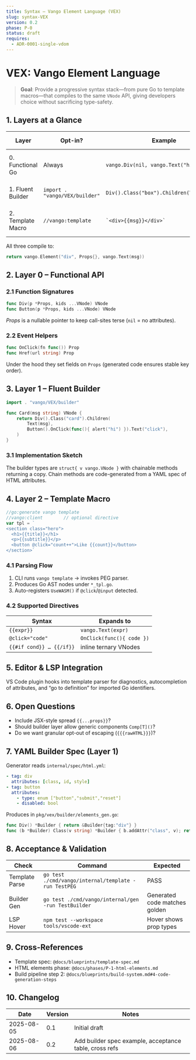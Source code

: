 ```yaml
---
title: Syntax – Vango Element Language (VEX)
slug: syntax-VEX
version: 0.2
phase: P-0
status: draft
requires:
  - ADR-0001-single-vdom
---
```


# VEX: Vango Element Language

> **Goal**: Provide a progressive syntax stack—from pure Go to template macros—that compiles to the same `VNode` API, giving developers choice without sacrificing type-safety.

## 1. Layers at a Glance
| Layer | Opt-in? | Example | Typical Use |
|-------|---------|---------|-------------|
| 0. Functional Go | Always | `vango.Div(nil, vango.Text("hi"))` | Library authors, code-gen tools |
| 1. Fluent Builder | `import . "vango/VEX/builder"` | `Div().Class("box").Children(Text("hi"))` | App code wanting brevity |
| 2. Template Macro | `//vango:template` | `` `<div>{{msg}}</div>` `` | Designers, HTML heavy pages |

All three compile to:
```go
return vango.Element("div", Props{}, vango.Text(msg))
```

## 2. Layer 0 – Functional API
### 2.1 Function Signatures
```go
func Div(p *Props, kids ...VNode) VNode
func Button(p *Props, kids ...VNode) VNode
```
*Props* is a nullable pointer to keep call-sites terse (`nil` = no attributes).

### 2.2 Event Helpers
```go
func OnClick(fn func()) Prop
func Href(url string) Prop
```
Under the hood they set fields on `Props` (generated code ensures stable key order).

## 3. Layer 1 – Fluent Builder
```go
import . "vango/VEX/builder"

func Card(msg string) VNode {
    return Div().Class("card").Children(
        Text(msg),
        Button().OnClick(func(){ alert("hi") }).Text("click"),
    )
}
```
### 3.1 Implementation Sketch
The builder types are `struct{ v vango.VNode }` with chainable methods returning a copy. Chain methods are code-generated from a YAML spec of HTML attributes.

## 4. Layer 2 – Template Macro
```go
//go:generate vango template
//vango:client        // optional directive
var tpl = `
<section class="hero">
  <h1>{{title}}</h1>
  <p>{{subtitle}}</p>
  <button @click="count++">Like {{count}}</button>
</section>`
```
### 4.1 Parsing Flow
1. CLI runs `vango template` → invokes PEG parser.  
2. Produces Go AST nodes under `*_tpl.go`.  
3. Auto-registers `UseWASM()` if `@click`/`@input` detected.

### 4.2 Supported Directives
| Syntax | Expands to |
|--------|------------|
| `{{expr}}` | `vango.Text(expr)` |
| `@click="code"` | `OnClick(func(){ code })` |
| `{{#if cond}} … {{/if}}` | inline ternary VNodes |

## 5. Editor & LSP Integration
VS Code plugin hooks into template parser for diagnostics, autocompletion of attributes, and “go to definition” for imported Go identifiers.

## 6. Open Questions
* Include JSX-style spread `{{...props}}`?  
* Should builder layer allow generic components `Comp[T]()`?  
* Do we want granular opt-out of escaping (`{{{rawHTML}}}`)?

## 7. YAML Builder Spec (Layer 1)
Generator reads `internal/spec/html.yml`:
```yaml
- tag: div
  attributes: [class, id, style]
- tag: button
  attributes:
    - type: enum ["button","submit","reset"]
    - disabled: bool
```
Produces in `pkg/vex/builder/elements_gen.go`:
```go
func Div() *Builder { return &Builder{tag:"div"} }
func (b *Builder) Class(v string) *Builder { b.addAttr("class", v); return b }
```

## 8. Acceptance & Validation
| Check | Command | Expected |
|-------|---------|----------|
| Template Parse | `go test ./cmd/vango/internal/template -run TestPEG` | PASS |
| Builder Gen | `go test ./cmd/vango/internal/gen -run TestBuilder` | Generated code matches golden |
| LSP Hover | `npm test --workspace tools/vscode-ext` | Hover shows prop types |

## 9. Cross-References
* Template spec: `@docs/blueprints/template-spec.md`
* HTML elements phase: `@docs/phases/P-1-html-elements.md`
* Build pipeline step 2: `@docs/blueprints/build-system.md#4-code-generation-steps`

## 10. Changelog
| Date | Version | Notes |
|------|---------|-------|
|2025-08-05|0.1|Initial draft|
|2025-08-06|0.2|Add builder spec example, acceptance table, cross refs|
